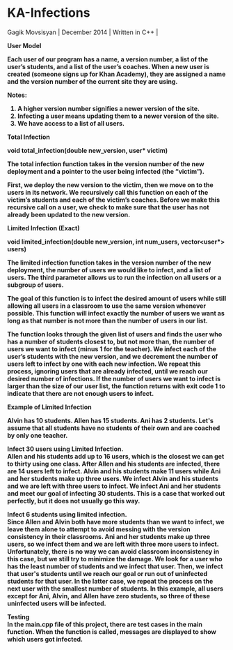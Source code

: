 KA-Infections
=============
Gagik Movsisyan   |
December 2014   |
Written in C++  |

<b>User Model<b>

Each user of our program has a name, a version number, a list of the user’s students, and a list of the user’s coaches. When a new user is created (someone signs up for Khan Academy), they are assigned a name and the version number of the current site they are using.

Notes:

1.	A higher version number signifies a newer version of the site. 
2.  Infecting a user means updating them to a newer version of the site.
3.	We have access to a list of all users.

<b>Total Infection<b>

void total_infection(double new_version, user* victim)

The total infection function takes in the version number of the new deployment and a pointer to the user being infected (the “victim”).

First, we deploy the new version to the victim, then we move on to the users in its network. We recursively call this function on each of the victim’s students and each of the victim’s coaches. Before we make this recursive call on a user, we check to make sure that the user has not already been updated to the new version. 


<b>Limited Infection (Exact) <b>

void limited_infection(double new_version, int num_users, vector<user*> users)

The limited infection function takes in the version number of the new deployment, the number of users we would like to infect, and a list of users. The third parameter allows us to run the infection on all users or a subgroup of users.

The goal of this function is to infect the desired amount of users while still allowing all users in a classroom to use the same version whenever possible. This function will infect exactly the number of users we want as long as that number is not more than the number of users in our list.

The function looks through the given list of users and finds the user who has a number of students closest to, but not more than, the number of users we want to infect (minus 1 for the teacher). We infect each of the user’s students with the new version, and we decrement the number of users left to infect by one with each new infection. We repeat this process, ignoring users that are already infected, until we reach our desired number of infections.  If the number of users we want to infect is larger than the size of our user list, the function returns with exit code 1 to indicate that there are not enough users to infect.


<b>Example of Limited Infection

Alvin has 10 students. Allen has 15 students. Ani has 2 students.  Let's assume that all students have no students of their own and are coached by only one teacher.

Infect 30 users using Limited Infection.<br>
Allen and his students add up to 16 users, which is the closest we can get to thirty using one class. After Allen and his students are infected, there are 14 users left to infect. Alvin and his students make 11 users while Ani and her students make up three users. We infect Alvin and his students and we are left with three users to infect. We infect Ani and her students and meet our goal of infecting 30 students. This is a case that worked out perfectly, but it does not usually go this way.

<italics>Infect 6 students using limited infection.</italics><br>
Since Allen and Alvin both have more students than we want to infect, we leave them alone to attempt to avoid messing with the version consistency in their classrooms. Ani and her students make up three users, so we infect them and we are left with three more users to infect. Unfortunately, there is no way we can avoid classroom inconsistency in this case, but we still try to minimize the damage. We look for a user who has the least number of students and we infect that user. Then, we infect that user's students until we reach our goal or run out of uninfected students for that user. In the latter case, we repeat the process on the next user with the smallest number of students. In this example, all users except for Ani, Alvin, and Allen have zero students, so three of these uninfected users will be infected.

<b>Testing</b><br>
In the main.cpp file of this project, there are test cases in the main function. When the function is called, messages are displayed to show which users got infected.


